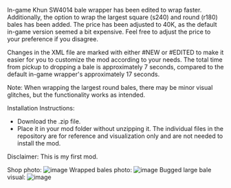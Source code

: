 In-game Khun SW4014 bale wrapper has been edited to wrap faster. Additionally, the option to wrap the largest square (s240) and round (r180) bales has been added. The price has been adjusted to 40K, as the default in-game version seemed a bit expensive. Feel free to adjust the price to your preference if you disagree.

Changes in the XML file are marked with either #NEW or #EDITED to make it easier for you to customize the mod according to your needs. The total time from pickup to dropping a bale is approximately 7 seconds, compared to the default in-game wrapper's approximately 17 seconds.

Note: When wrapping the largest round bales, there may be minor visual glitches, but the functionality works as intended.

Installation Instructions:
- Download the .zip file.
- Place it in your mod folder without unzipping it.
The individual files in the repository are for reference and visualization only and are not needed to install the mod.

Disclaimer:
This is my first mod.

Shop photo:
![image](https://github.com/user-attachments/assets/2f7a31a9-5027-47fe-b351-70c5fb6d1b5f)
Wrapped bales photo:
![image](https://github.com/user-attachments/assets/5de72252-b19e-410c-a0c9-860816d637c3)
Bugged large bale visual:
![image](https://github.com/user-attachments/assets/6f72dae7-93f9-4849-936d-45e96f7a08a7)
